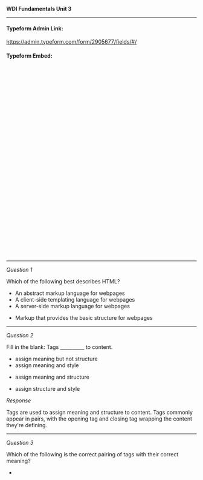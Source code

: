 **WDI Fundamentals Unit 3**

---

#### Typeform Admin Link:

https://admin.typeform.com/form/2905677/fields/#/


#### Typeform Embed:

<!-- Change the width and height values to suit you best -->
<div class="typeform-widget" data-url="https://ga-immersives.typeform.com/to/weR0hs" data-text="Unit 3: Intro to HTML" style="width:100%;height:500px;"></div>
<script>(function(){var qs,js,q,s,d=document,gi=d.getElementById,ce=d.createElement,gt=d.getElementsByTagName,id='typef_orm',b='https://s3-eu-west-1.amazonaws.com/share.typeform.com/';if(!gi.call(d,id)){js=ce.call(d,'script');js.id=id;js.src=b+'widget.js';q=gt.call(d,'script')[0];q.parentNode.insertBefore(js,q)}})()</script>

---

*Question 1*

Which of the following best describes HTML?

- An abstract markup language for webpages
- A client-side templating language for webpages
- A server-side markup language for webpages
* Markup that provides the basic structure for webpages


---

*Question 2*

Fill in the blank: Tags __________ to content.

- assign meaning but not structure
- assign meaning and style
* assign meaning and structure
- assign structure and style

_Response_

Tags are used to assign meaning and structure to content. Tags commonly appear in pairs, with the opening tag and closing tag wrapping the content they're defining.

---

*Question 3*

Which of the following is the correct pairing of tags with their correct meaning?

- <title> : Defines the title for a document or section. | <a> : Defines the hyperlink, or target destination for content in the document. | <p> : Defines paragraphs in the document's body. | <h1> : Defines the top-level heading for the document.
- <title> : Defines the title for the document. | <anchor> : Defines the hyperlink, or target destination for content in the document. | <p> : Defines paragraphs in the document's body. | <h1> : Defines the top-level heading for a document or section.
- <title> : Defines a title for a section. | <a> : Defines the hyperlink, or target destination for content in the document. | <p> : Defines paragraphs in the document's body. | <h1> : Defines the top-level heading for a document or section.
* <title> : Defines a title for the document. | <a> : Defines the hyperlink, or target destination for content in the document. | <p> : Defines paragraphs in the document's body. | <h1> : Defines the top-level heading for a document or section.

_Response_

<title> : Defines a title for the document. | <a> : Defines the hyperlink, or target destination for content in the document. | <p> : Defines paragraphs in the document's body. | <h1> : Defines the top-level heading for a document or section.

---

*Question 4*

Which of the following is the correct syntax for an anchor tag, linking to ebay.com, with the anchor text "Buy This!"?

- <a href="Buy This!">ebay.com</a>
- <a href="www.ebay.com">Buy This!</a>
* <a href="http://www.ebay.com">Buy This!</a>
- <a href="Buy This!">http://www.ebay.com</a>

_Response_

The tags, attribute, full url, and anchor text must all be in order:
<a href="http://www.ebay.com">Buy This!</a>


---

*Question 5*

Which of the following is not an example of HTML?

- <h1>My First Page</h1>
* p.date {text-align:center;}
- <p>My First Paragraph</p>
- <a href="www.myfirstsite.com">My First Website</a>

_Response_

The <angle brackets> are an indication of HTML syntax; the {curly braces} are an indication of CSS syntax.

---

*Question 6*

Fill in the blanks: Web Browsers ___________ HTML. Text editors allow you to ___________ HTML.


* render | write
- write | render
- edit | view
- edit | render

_Response_

Web browsers render code to be displayed to the end users. Text editors are used to write and edit code.

---

*Question 7*

What does the Document Type Declaration or indicate?

- The type of HTML file.
- The document is written in plain text.
- The document is written in HTML.
- The title of the HTML file.

_Response_

<!DOCTYPE html> is part of HTML boilerplate (or standard starting syntax) that indicates to the web browser that the document is written in HTML.

---

*Question 8*

Which of the following tags are missing from the HTML boilerplate below?

- <h1></h1>
- </body>
- <body>
- <title>

_Response_

Each tag has both a start and end tag except </body>.

---

*Question 9*

If you want to edit the text in the h1 tag in your code and view the results in a browser, which is the right order of steps to take?

- 1. Navigate to the HTML file in the File System. | 2. Open the HTML file with Sublime Text. | 3. Update the <h1> text in Sublime Text. | 4. Save the HTML file. | 5. Navigate back to the HTML file in the File System. | 6. Open the HTML file with Chrome.
- 1. Navigate to the HTML file in the File System. | 2. Open the HTML file with Sublime Text. | 3. Save the HTML file. | 4. Update the <h1> text in Sublime Text. | 5. Navigate back to the HTML file in the File System. | 6. Open the HTML file with Chrome.
- 1. Navigate to the HTML file in the File System. | 2. Open the HTML file with Sublime Text. | 3. Update the <title> text in Sublime Text. | 4. Save the HTML file. | 5. Navigate back to the HTML file in the File System. | 6. Open the HTML file with Chrome.
- 1. Navigate to the HTML file in the File System. | 2. Open the HTML file with Google Chrome. | 3. Update the <h1> text in Google Chrome. | 4. Navigate back to the HTML file in the File System. | 5. Open the HTML file with Sublime Text. | 6. Save the HTML file.

_Response_
1. Navigate to the HTML file in the File System. | 2. Open the HTML file with Sublime Text. | 3. Update the <h1> text in Sublime Text. | 4. Save the HTML file. | 5. Navigate back to the HTML file in the File System. | 6. Open the HTML file with Chrome.
